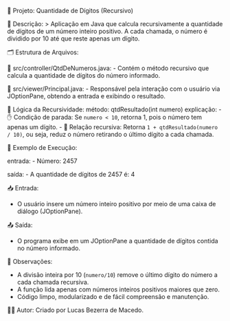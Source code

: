 📁 Projeto: Quantidade de Dígitos (Recursivo)

📌 Descrição: >
  Aplicação em Java que calcula recursivamente a quantidade de dígitos de um número inteiro positivo.
  A cada chamada, o número é dividido por 10 até que reste apenas um dígito.

🗂️ Estrutura de Arquivos:

  📄 src/controller/QtdDeNumeros.java:
    - Contém o método recursivo que calcula a quantidade de dígitos do número informado.

  📄 src/viewer/Principal.java:
    - Responsável pela interação com o usuário via JOptionPane, obtendo a entrada e exibindo o resultado.

🧠 Lógica da Recursividade:
  método: qtdResultado(int numero)
  explicação:
    - ✋ Condição de parada: Se `numero < 10`, retorna 1, pois o número tem apenas um dígito.
    - 🔁 Relação recursiva: Retorna `1 + qtdResultado(numero / 10)`, ou seja, reduz o número retirando o último dígito a cada chamada.

💬 Exemplo de Execução:

  entrada:
    - Número: 2457
  
  saída:
    - A quantidade de dígitos de 2457 é: 4

📥 Entrada:

- O usuário insere um número inteiro positivo por meio de uma caixa de diálogo (JOptionPane).

📤 Saída:

- O programa exibe em um JOptionPane a quantidade de dígitos contida no número informado.

📌 Observações:

- A divisão inteira por 10 (`numero/10`) remove o último dígito do número a cada chamada recursiva.
- A função lida apenas com números inteiros positivos maiores que zero.
- Código limpo, modularizado e de fácil compreensão e manutenção.

👨‍💻 Autor: Criado por Lucas Bezerra de Macedo.

